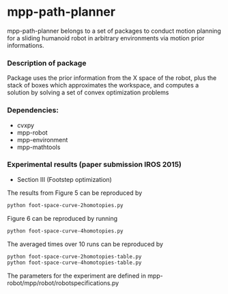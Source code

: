 mpp-path-planner
=======
mpp-path-planner belongs to a set of packages to conduct motion planning for a sliding humanoid robot in arbitrary environments via motion prior informations.
### Description of package
Package uses the prior information from the X space of the robot, plus the stack
of boxes which approximates the workspace, and computes a solution by solving a
set of convex optimization problems
### Dependencies:
 * cvxpy
 * mpp-robot
 * mpp-environment
 * mpp-mathtools

### Experimental results (paper submission IROS 2015)
 * Section III (Footstep optimization)

The results from Figure 5 can be reproduced by
```bash
python foot-space-curve-2homotopies.py
```
Figure 6 can be reproduced by running
```bash
python foot-space-curve-4homotopies.py
```
The averaged times over 10 runs can be reproduced by 
```bash
python foot-space-curve-2homotopies-table.py
python foot-space-curve-4homotopies-table.py
```
The parameters for the experiment are defined in mpp-robot/mpp/robot/robotspecifications.py
